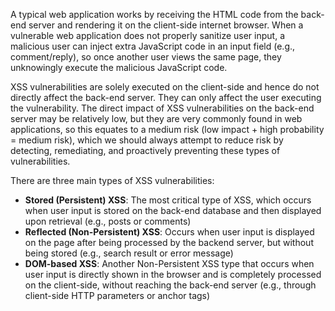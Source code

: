 A typical web application works by receiving the HTML code from the back-end server and rendering it on the client-side internet browser. When a vulnerable web application does not properly sanitize user input, a malicious user can inject extra JavaScript code in an input field (e.g., comment/reply), so once another user views the same page, they unknowingly execute the malicious JavaScript code.

XSS vulnerabilities are solely executed on the client-side and hence do not directly affect the back-end server. They can only affect the user executing the vulnerability. The direct impact of XSS vulnerabilities on the back-end server may be relatively low, but they are very commonly found in web applications, so this equates to a medium risk (low impact + high probability = medium risk), which we should always attempt to reduce risk by detecting, remediating, and proactively preventing these types of vulnerabilities.


There are three main types of XSS vulnerabilities:
- **Stored (Persistent) XSS**: The most critical type of XSS, which occurs when user input is stored on the back-end database and then displayed upon retrieval (e.g., posts or comments)
- **Reflected (Non-Persistent) XSS**:	Occurs when user input is displayed on the page after being processed by the backend server, but without being stored (e.g., search result or error message)
- **DOM-based XSS**: Another Non-Persistent XSS type that occurs when user input is directly shown in the browser and is completely processed on the client-side, without reaching the back-end server (e.g., through client-side HTTP parameters or anchor tags)
